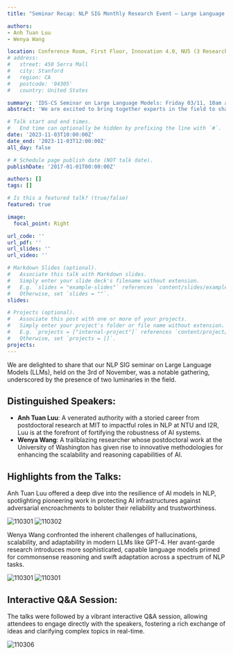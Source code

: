 ```yaml
---
title: "Seminar Recap: NLP SIG Monthly Research Event – Large Language Models Focus"

authors:
- Anh Tuan Luu
- Wenya Wang

location: Conference Room, First Floor, Innovation 4.0, NUS (3 Research Link, Singapore 117602)
# address:
#   street: 450 Serra Mall
#   city: Stanford
#   region: CA
#   postcode: '94305'
#   country: United States

summary: 'IDS-CS Seminar on Large Language Models: Friday 03/11, 10am at I4'
abstract: 'We are excited to bring together experts in the field to share their insights and recent developments in Large Language Models (LLMs).'

# Talk start and end times.
#   End time can optionally be hidden by prefixing the line with `#`.
date: '2023-11-03T10:00:00Z'
date_end: '2023-11-03T12:00:00Z'
all_day: false

# # Schedule page publish date (NOT talk date).
publishDate: '2017-01-01T00:00:00Z'

authors: []
tags: []

# Is this a featured talk? (true/false)
featured: true

image:
  focal_point: Right

url_code: ''
url_pdf: ''
url_slides: ''
url_video: ''

# Markdown Slides (optional).
#   Associate this talk with Markdown slides.
#   Simply enter your slide deck's filename without extension.
#   E.g. `slides = "example-slides"` references `content/slides/example-slides.md`.
#   Otherwise, set `slides = ""`.
slides:

# Projects (optional).
#   Associate this post with one or more of your projects.
#   Simply enter your project's folder or file name without extension.
#   E.g. `projects = ["internal-project"]` references `content/project/deep-learning/index.md`.
#   Otherwise, set `projects = []`.
projects:
---
```



We are delighted to share that our NLP SIG seminar on Large Language Models (LLMs), held on the 3rd of November, was a notable gathering, underscored by the presence of two luminaries in the field.

## Distinguished Speakers:

* **Anh Tuan Luu**: A venerated authority with a storied career from postdoctoral research at MIT to impactful roles in NLP at NTU and I2R, Luu is at the forefront of fortifying the robustness of AI systems.
* **Wenya Wang**: A trailblazing researcher whose postdoctoral work at the University of Washington has given rise to innovative methodologies for enhancing the scalability and reasoning capabilities of AI.

## Highlights from the Talks:

Anh Tuan Luu offered a deep dive into the resilience of AI models in NLP, spotlighting pioneering work in protecting AI infrastructures against adversarial encroachments to bolster their reliability and trustworthiness.

![110301](110301.jpg)
![110302](110302.jpg)

Wenya Wang confronted the inherent challenges of hallucinations, scalability, and adaptability in modern LLMs like GPT-4. Her avant-garde research introduces more sophisticated, capable language models primed for commonsense reasoning and swift adaptation across a spectrum of NLP tasks.

![110301](110304.jpg)
![110301](110305.jpg)

## Interactive Q&A Session:

The talks were followed by a vibrant interactive Q&A session, allowing attendees to engage directly with the speakers, fostering a rich exchange of ideas and clarifying complex topics in real-time.

![110306](110306.jpg)



 

 


 

 

 

 

 
